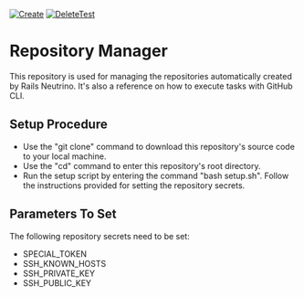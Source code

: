 [![Create](https://github.com/rubyonracetracks/repo-manager/actions/workflows/create.yml/badge.svg)](https://github.com/rubyonracetracks/repo-manager/actions/workflows/create.yml)
[![DeleteTest](https://github.com/rubyonracetracks/repo-manager/actions/workflows/delete-test.yml/badge.svg)](https://github.com/rubyonracetracks/repo-manager/actions/workflows/delete-test.yml)

# Repository Manager

This repository is used for managing the repositories automatically created by Rails Neutrino.  It's also a reference on how to execute tasks with GitHub CLI.

## Setup Procedure
* Use the "git clone" command to download this repository's source code to your local machine.
* Use the "cd" command to enter this repository's root directory.
* Run the setup script by entering the command "bash setup.sh".  Follow the instructions provided for setting the repository secrets.



## Parameters To Set
The following repository secrets need to be set:
*  SPECIAL_TOKEN
*  SSH_KNOWN_HOSTS
*  SSH_PRIVATE_KEY
*  SSH_PUBLIC_KEY
